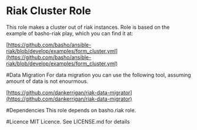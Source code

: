 Riak Cluster Role
===
This role makes a cluster out of riak instances. Role is based on the example of basho-riak play, which you can find it at:

[https://github.com/basho/ansible-riak/blob/develop/examples/form_cluster.yml](https://github.com/basho/ansible-riak/blob/develop/examples/form_cluster.yml)

#Data Migration
For data migration you can use the following tool, assuming amount of data is not enourmous.

[https://github.com/dankerrigan/riak-data-migrator](https://github.com/dankerrigan/riak-data-migrator)

#Dependencies
This role depends on basho.riak role.


#Licence
MIT Licence. See LICENSE.md for details

